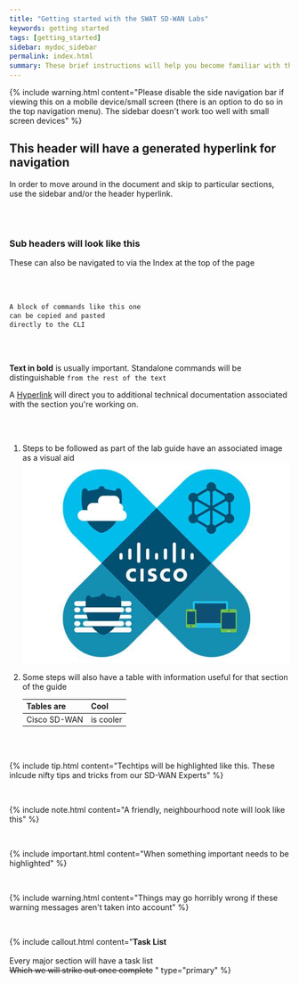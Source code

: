 ```yaml
---
title: "Getting started with the SWAT SD-WAN Labs"
keywords: getting started
tags: [getting_started]
sidebar: mydoc_sidebar
permalink: index.html
summary: These brief instructions will help you become familiar with the SWAT SD-WAN Labs.
---
```


{% include warning.html content="Please disable the side navigation bar if viewing this on a mobile device/small screen (there is an option to do so in the top navigation menu). The sidebar doesn't work too well with small screen devices" %}

## This header will have a generated hyperlink for navigation

In order to move around in the document and skip to particular sections, use the sidebar and/or the header hyperlink.

<br>
<br>

### Sub headers will look like this

These can also be navigated to via the Index at the top of the page

<br>
<br>


```
A block of commands like this one
can be copied and pasted
directly to the CLI

```
<br>
<br>

**Text in bold** is usually important. Standalone commands will be distinguishable `from the rest of the text`

A [Hyperlink](https://www.cisco.com) will direct you to additional technical documentation associated with the section you're working on.

<br>
<br>

1.  Steps to be followed as part of the lab guide have an associated image as a visual aid
    ![CiscoSDWAN](/images/cisco-sdwan.jpg)




2.  Some steps will also have a table with information useful for that section of the guide

    Tables are | Cool
    ------------ | -------------
    Cisco SD-WAN | is cooler

<br>
<br>

{% include tip.html content="Techtips will be highlighted like this. These inlcude nifty tips and tricks from our SD-WAN Experts" %}

<br>

{% include note.html content="A friendly, neighbourhood note will look like this" %}

<br>

{% include important.html content="When something important needs to be highlighted" %}

<br>

{% include warning.html content="Things may go horribly wrong if these warning messages aren't taken into account" %}

<br>

{% include callout.html content="**Task List**
<br/><br/>
Every major section will have a task list
<br/>
~~Which we will strike out once complete~~
" type="primary" %}
